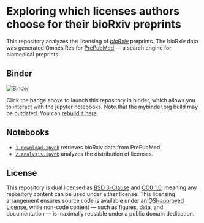 # Exploring which licenses authors choose for their bioRxiv preprints

This repository analyzes the licensing of [_bioRxiv_](http://biorxiv.org/ "The
Preprint Server for Biology") preprints. The bioRxiv data was generated Omnes
Res for [PrePubMed](http://www.prepubmed.org/) — a search engine for biomedical
preprints.

## Binder

[![Binder](http://mybinder.org/badge.svg)](http://mybinder.org:/repo/dhimmel/biorxiv-licenses)

Click the badge above to launch this repository in binder, which allows you to
interact with the jupyter notebooks. Note that the mybinder.org build may be
outdated. You can [rebuild it
here](http://mybinder.org/status/dhimmel/biorxiv-licenses).

## Notebooks

+ [`1.download.ipynb`](1.download.ipynb) retrieves bioRxiv data from PrePubMed.
+ [`2.analysis.ipynb`](2.analysis.ipynb) analyzes the distribution of licenses.

## License

This repository is dual licensed as [BSD 3-Clause](LICENSE-BSD.md) and [CC0
1.0](LICENSE-CC0.md), meaning any repository content can be used under either
license. This licensing arrangement ensures source code is available under an
[OSI-approved License](https://opensource.org/licenses/alphabetical), while
non-code content — such as figures, data, and documentation — is maximally
reusable under a public domain dedication.

